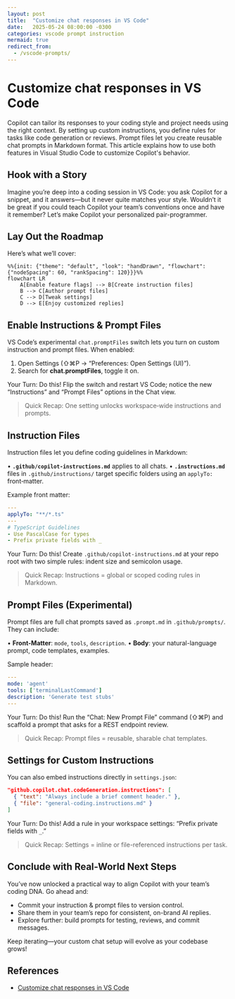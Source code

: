 ```yaml
---
layout: post
title:  "Customize chat responses in VS Code"
date:   2025-05-24 08:00:00 -0300
categories: vscode prompt instruction 
mermaid: true
redirect_from: 
  - /vscode-prompts/
---
```

# **Customize chat responses in VS Code**
Copilot can tailor its responses to your coding style and project needs using the right context. By setting up custom instructions, you define rules for tasks like code generation or reviews. Prompt files let you create reusable chat prompts in Markdown format. This article explains how to use both features in Visual Studio Code to customize Copilot's behavior.

## Hook with a Story
Imagine you’re deep into a coding session in VS Code: you ask Copilot for a snippet, and it answers—but it never quite matches your style. Wouldn’t it be great if you could teach Copilot your team’s conventions once and have it remember? Let’s make Copilot your personalized pair-programmer.

## Lay Out the Roadmap
Here’s what we’ll cover:

```mermaid!
%%{init: {"theme": "default", "look": "handDrawn", "flowchart": {"nodeSpacing": 60, "rankSpacing": 120}}}%%
flowchart LR
    A[Enable feature flags] --> B[Create instruction files]
    B --> C[Author prompt files]
    C --> D[Tweak settings]
    D --> E[Enjoy customized replies]
```

## Enable Instructions & Prompt Files
VS Code’s experimental `chat.promptFiles` switch lets you turn on custom instruction and prompt files. When enabled:

  1. Open Settings (⇧⌘P → “Preferences: Open Settings (UI)”).
  2. Search for **chat.promptFiles**, toggle it on.

Your Turn:
Do this! Flip the switch and restart VS Code; notice the new “Instructions” and “Prompt Files” options in the Chat view.

> Quick Recap: One setting unlocks workspace‐wide instructions and prompts.

## Instruction Files
Instruction files let you define coding guidelines in Markdown:

• **`.github/copilot-instructions.md`** applies to all chats.
• **`.instructions.md`** files in `.github/instructions/` target specific folders using an `applyTo:` front‐matter.

Example front matter:
```yaml
---
applyTo: "**/*.ts"
---
# TypeScript Guidelines
- Use PascalCase for types
- Prefix private fields with _
```

Your Turn:
Do this! Create `.github/copilot-instructions.md` at your repo root with two simple rules: indent size and semicolon usage.

> Quick Recap: Instructions = global or scoped coding rules in Markdown.

## Prompt Files (Experimental)
Prompt files are full chat prompts saved as `.prompt.md` in `.github/prompts/`. They can include:

• **Front-Matter**: `mode`, `tools`, `description`.
• **Body**: your natural-language prompt, code templates, examples.

Sample header:
```yaml
---
mode: 'agent'
tools: ['terminalLastCommand']
description: 'Generate test stubs'
---
``` 

Your Turn:
Do this! Run the “Chat: New Prompt File” command (⇧⌘P) and scaffold a prompt that asks for a REST endpoint review.

> Quick Recap: Prompt files = reusable, sharable chat templates.

## Settings for Custom Instructions
You can also embed instructions directly in `settings.json`:

```json
"github.copilot.chat.codeGeneration.instructions": [
  { "text": "Always include a brief comment header." },
  { "file": "general-coding.instructions.md" }
]
```

Your Turn:
Do this! Add a rule in your workspace settings: “Prefix private fields with `_`.”

> Quick Recap: Settings = inline or file-referenced instructions per task.

## Conclude with Real-World Next Steps
You’ve now unlocked a practical way to align Copilot with your team’s coding DNA. Go ahead and:

- Commit your instruction & prompt files to version control.
- Share them in your team’s repo for consistent, on-brand AI replies.
- Explore further: build prompts for testing, reviews, and commit messages.

Keep iterating—your custom chat setup will evolve as your codebase grows!

## References

* [Customize chat responses in VS Code](https://code.visualstudio.com/docs/copilot/copilot-customization#_reusable-prompt-files-experimental)
